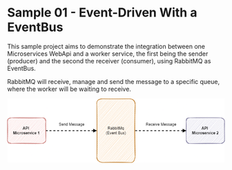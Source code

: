 # Sample 01 - Event-Driven With a EventBus

This sample project aims to demonstrate the integration between one Microservices WebApi and a worker service, the first being the sender (producer) and the second the receiver (consumer), using RabbitMQ as EventBus.

RabbitMQ will receive, manage and send the message to a specific queue, where the worker will be waiting to receive.

![testes](./img/sample01.png)